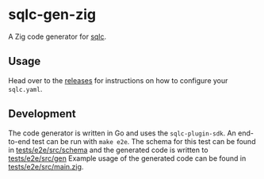 # sqlc-gen-zig

A Zig code generator for [sqlc](https://sqlc.dev/).

## Usage

Head over to the [releases](https://github.com/tinyzimmer/sqlc-gen-zig/releases/latest) for instructions on how to configure your `sqlc.yaml`.

## Development

The code generator is written in Go and uses the `sqlc-plugin-sdk`.
An end-to-end test can be run with `make e2e`.
The schema for this test can be found in [tests/e2e/src/schema](tests/e2e/src/schema) and the generated code is written to [tests/e2e/src/gen](tests/e2e/src/gen)
Example usage of the generated code can be found in [tests/e2e/src/main.zig](tests/e2e/src/main.zig).
